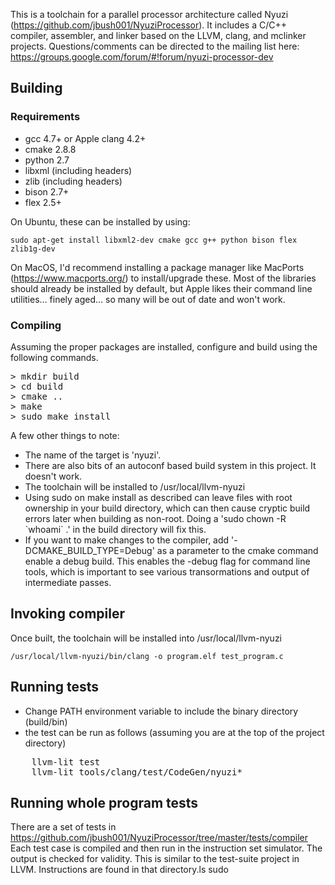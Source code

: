 This is a toolchain for a parallel processor architecture called Nyuzi 
(https://github.com/jbush001/NyuziProcessor). It includes a C/C++ compiler, assembler, 
and linker based on the LLVM, clang, and mclinker projects. Questions/comments can
be directed to the mailing list here:
https://groups.google.com/forum/#!forum/nyuzi-processor-dev

## Building

### Requirements
- gcc 4.7+ or Apple clang 4.2+
- cmake 2.8.8
- python 2.7
- libxml (including headers)
- zlib (including headers)
- bison 2.7+
- flex 2.5+

On Ubuntu, these can be installed by using: 

    sudo apt-get install libxml2-dev cmake gcc g++ python bison flex zlib1g-dev  

On MacOS, I'd recommend installing a package manager like MacPorts (https://www.macports.org/) to install/upgrade these. Most of the libraries should already be installed by default, but Apple likes their command line utilities... finely aged... so many will be out of date and won't work.

### Compiling

Assuming the proper packages are installed, configure and build using the following commands. 

<pre>
> mkdir build
> cd build
> cmake ..
> make
> sudo make install
</pre>

A few other things to note:

* The name of the target is 'nyuzi'.
* There are also bits of an autoconf based build system in this project.  It doesn't work.
* The toolchain will be installed to /usr/local/llvm-nyuzi
* Using sudo on make install as described can leave files with root ownership in your build directory, which can then cause cryptic build errors later when building as non-root.  Doing a 'sudo chown -R &#x60;whoami&#x60; .' in the build directory will fix this.
* If you want to make changes to the compiler, add '-DCMAKE_BUILD_TYPE=Debug' as a parameter to the cmake command enable a debug build.  This enables the -debug flag for command line tools, which is important to see various transormations and output of intermediate passes.


## Invoking compiler

Once built, the toolchain will be installed into /usr/local/llvm-nyuzi

    /usr/local/llvm-nyuzi/bin/clang -o program.elf test_program.c 

## Running tests

* Change PATH environment variable to include the binary directory (build/bin) 
* the test can be run as follows (assuming you are at the top of the project directory)

<pre>
    llvm-lit test
    llvm-lit tools/clang/test/CodeGen/nyuzi*
</pre>

## Running whole program tests

There are a set of tests in https://github.com/jbush001/NyuziProcessor/tree/master/tests/compiler
Each test case is compiled and then run in the instruction set simulator.
The output is checked for validity. This is similar to the test-suite project
in LLVM. Instructions are found in that directory.ls
sudo
